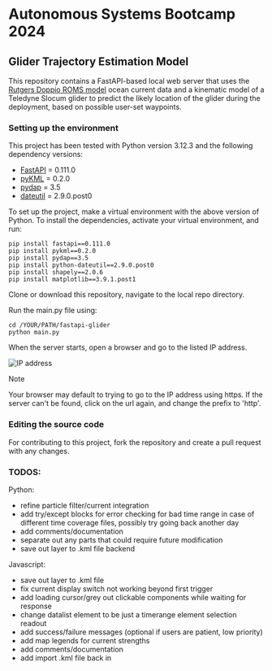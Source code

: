 # Autonomous Systems Bootcamp 2024
## Glider Trajectory Estimation Model

This repository contains a FastAPI-based local web server that uses the [Rutgers Doppio ROMS model](https://gmd.copernicus.org/articles/13/3709/2020/) ocean current data and a 
kinematic model of a Teledyne Slocum glider to predict the likely location of the glider during the deployment, based on possible user-set waypoints.

### Setting up the environment
This project has been tested with Python version 3.12.3 and the following dependency versions:
- [FastAPI](https://fastapi.tiangolo.com/) = 0.111.0
- [pyKML](https://pythonhosted.org/pykml/) = 0.2.0
- [pydap](https://github.com/pydap/pydap) = 3.5
- [dateutil](https://dateutil.readthedocs.io/en/stable/) = 2.9.0.post0

To set up the project, make a virtual environment with the above version of Python. To install the dependencies, activate your virtual environment, and run:
```
pip install fastapi==0.111.0
pip install pykml==0.2.0
pip install pydap==3.5
pip install python-dateutil==2.9.0.post0
pip install shapely==2.0.6
pip install matplotlib==3.9.1.post1
```
Clone or download this repository, navigate to the local repo directory.

Run the main.py file using:
```
cd /YOUR/PATH/fastapi-glider
python main.py
```
When the server starts, open a browser and go to the listed IP address.

![IP address](https://github.com/user-attachments/assets/493f110b-a672-46d1-a5f3-35b05a7d3f3b)

>[!NOTE]
>Your browser may default to trying to go to the IP address using https. If the server can't be found, click on the url again, and change the prefix to 'http'.



### Editing the source code
For contributing to this project, fork the repository and create a pull request with any changes.

### TODOS:

Python:
- refine particle filter/current integration
- add try/except blocks for error checking for bad time range in case of different time coverage files, possibly try going back another day
- add comments/documentation
- separate out any parts that could require future modification
- save out layer to .kml file backend

Javascript:
- save out layer to .kml file
- fix current display switch not working beyond first trigger
- add loading cursor/grey out clickable components while waiting for response
- change datalist element to be just a timerange element selection readout
- add success/failure messages (optional if users are patient, low priority)
- add map legends for current strengths
- add comments/documentation
- add import .kml file back in
